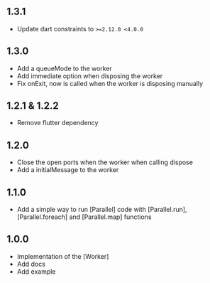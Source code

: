 ## 1.3.1

* Update dart constraints to `>=2.12.0 <4.0.0`
 
## 1.3.0

* Add a queueMode to the worker
* Add immediate option when disposing the worker
* Fix onExit, now is called when the worker is disposing manually

## 1.2.1 & 1.2.2

* Remove flutter dependency

## 1.2.0

* Close the open ports when the worker when calling dispose
* Add a initialMessage to the worker

## 1.1.0

* Add a simple way to run [Parallel] code with [Parallel.run], [Parallel.foreach] and [Parallel.map] functions 

## 1.0.0

* Implementation of the [Worker]
* Add docs
* Add example
